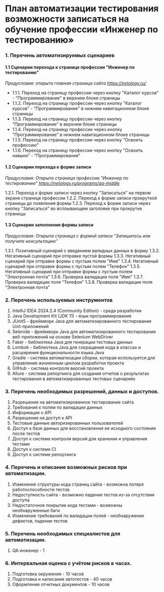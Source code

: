 # План автоматизации тестирования возможности записаться на обучение профессии «Инженер по тестированию»

### **1. Перечень автоматизируемых сценариев**

#### 1.1 Сценарии перехода к странице профессии "Инженер по тестированию"
_Предусловия: открыта главная страница сайта https://netology.ru/_

* 1.1.1. Переход на страницу профессии через кнопку "Каталог курсов" - "Программирование" в верхнем блоке страницы
* 1.1.2. Переход на страницу профессии через кнопку "Каталог курсов" - "Программирование" в нижнем навигационном блоке страницы
* 1.1.3. Переход на страницу профессии через кнопку "Программирование" в верхнем блоке страницы
* 1.1.4. Переход на страницу профессии через кнопку "Программирование" в нижнем навигационном блоке страницы
* 1.1.5. Переход на страницу профессии через кнопку "Освоить профессию" 
* 1.1.6. Переход на страницу профессии через кнопку "Освоить навыки" - "Программирование"

#### 1.2 Сценарии перехода к форме записи
_Предусловия: Открыта страница профессии "Инженер по тестированию" https://netology.ru/programs/qa-middle_

1.2.1. Переход к форме записи через кнопку "Записаться" на первом экране странице профессии 
1.2.2. Переход к форме записи прокруткой страницы до появления формы
1.2.3. Переход к форме записи через кнопку "Записаться" во всплывающем заголовке при прокрутке страницы

#### 1.3 Сценарии заполнения формы записи
_Предусловия: Открыта страница с формой записи "Запишитесь или получите консультацию"_

1.3.1. Позитивный сценарий с введением валидных данных в форму
1.3.2. Негативный сценарий при отправке пустой формы
1.3.3. Негативный сценарий при отправке формы с пустым полем "Имя"
1.3.4. Негативный сценарий при отправке формы с пустым полем "Телефон"
1.3.5. Негативный сценарий при отправке формы с пустым полем "Электронная почта"
1.3.6. Проверка валидации поля "Имя"
1.3.7. Проверка валидации поля "Телефон" 
1.3.8. Проверка валидации поля "Электронная почта" 

### **2. Перечень используемых инструментов**
1. IntelliJ IDEA 2024.2.4 (Community Edition) - среда разработки
2. Java Development Kit (JDK 11) - язык программирования
3. JUnit5 - фреймворк Java для автоматизированного тестирования Unit-приложений
4. Selenide - фреймворк Java для автоматизированного тестирования веб-приложений на основе Selenium WebDriver
5. Faker - библиотека Java для генерации тестовых данных
6. Lombok - библиотека Java для сокращения кода в классах и расширения функциональности языка Java
7. Gradle - система автоматизации сборки, которая используется для управления жизненным циклом разработки проекта
8. GitHub - система контроля версий проекта
9. Allure - система репортинга для создания отчетов о результатах тестирования в автоматизированных тестовых сценариях

### **3. Перечень необходимых разрешений, данных и доступов.**
1. Разрешение на автоматизированное тестирование сайта
2. Требования к полям по валидации данных
3. Информация о API
4. Разрешение на доступ к API
5. Тестовые данные авторизированных пользователей
6. Доступ к базе данных для восстановления ее исходного состояния после тестов
7. Доступ к системе контроля версий для хранения и управления тестами
8. Доступ к системе CI
9. Доступ к системе репортинга

### **4. Перечень и описание возможных рисков при автоматизации.**
1. Изменение структуры кода страниц сайта - возможна потеря работоспособности тестов
2. Недоступность сайта - возможно падение тестов из-за отсутствия доступа
3. Недостаточное покрытие кода тестами - возможны необнаруженные баги
4. Изменение требований по валидации полей - необнаружение дефектов, падение тестов

### **5. Перечень необходимых специалистов для автоматизации.**
1. QA инженер - 1 

### **6. Интервальная оценка с учётом рисков в часах.**
1. Подготовка окружения - 10 часов
2. Подготовка и написание автотестов - 40 часов
3. Оформление отчетных документов - 10 часов



